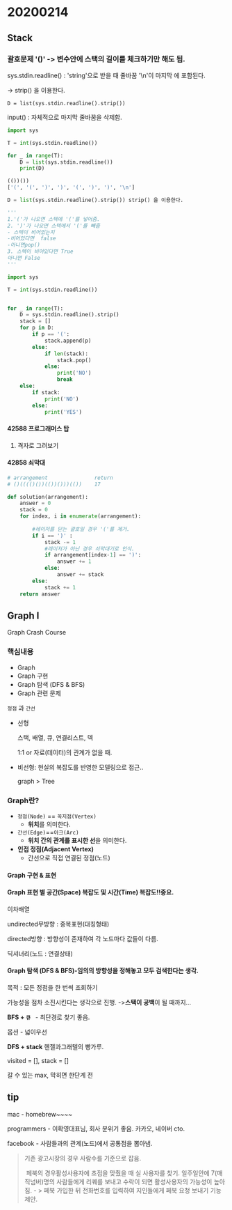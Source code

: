 # 20200214

## Stack

### 괄호문제 '()' -> 변수안에 스택의 길이를 체크하기만 해도 됨.

sys.stdin.readline() : 'string'으로 받을 때 줄바꿈 '\n'이 마지막 에 포함된다. 

-> strip() 을 이용한다.

`D = list(sys.stdin.readline().strip())`

input() : 자체적으로 마지막 줄바꿈을 삭제함.

```python
import sys

T = int(sys.stdin.readline())

for _ in range(T):
    D = list(sys.stdin.readline())
    print(D)

(())())
['(', '(', ')', ')', '(', ')', ')', '\n']

D = list(sys.stdin.readline().strip()) strip() 을 이용한다.
```

```python
'''
1.'('가 나오면 스텍에 '('를 넣어줌.
2. ')'가 나오면 스텍에서 '('를 빼줌
- 스텍이 비어있는지 
-비어있다면  false
-아니면pop()
3. 스텍이 비어있다면 True
아니면 False
'''

import sys

T = int(sys.stdin.readline())


for _ in range(T):
    D = sys.stdin.readline().strip()
    stack = []
    for p in D:
        if p == '(':
            stack.append(p)
        else:
            if len(stack):
                stack.pop()
            else:
                print('NO')
                break
    else:
        if stack:
            print('NO')
        else:
            print('YES')
```



#### 42588 프로그래머스 탑

1. 격자로 그려보기

#### 42858 쇠막대

```py
# arrangement	            return
# ()(((()())(())()))(())	17

def solution(arrangement):
    answer = 0
    stack = 0
    for index, i in enumerate(arrangement):
        
        #레이저를 닫는 괄호일 경우 '('를 제거.
        if i == ')' :
            stack -= 1 
            #레이저가 아닌 경우 쇠막대기로 인식.
            if arrangement[index-1] == ')':
                answer += 1
            else:
                answer += stack
        else:
            stack += 1
    return answer
```



## Graph I

Graph Crash Course

### 핵심내용

- Graph
- Graph 구현
- Graph 탐색 (DFS & BFS)
- Graph 관련 문제

`정점` 과 `간선`

- 선형

  스택, 배열, 큐, 연결리스트, 덱

  1:1 or 자료(데이터)의 관계가 없을 때.

- 비선형: 현실의 복잡도를 반영한 모델링으로 접근..

  graph > Tree

### Graph란?

- `정점(Node)` == `꼭지점(Vertex)`
  - **위치**를 의미한다.
- `간선(Edge)`==`아크(Arc)`
  - **위치 간의 관계를 표시한 선**을 의미한다.
- **인접 정점(Adjacent Vertex)**
  - 간선으로 직접 연결된 정점(노드)

#### Graph 구현 & 표현

####  Graph 표현 별 공간(Space) 복잡도 및 시간(Time) 복잡도!!중요.

이차배열

undirected무방향 : 중복표현(대칭형태)

directed방향 :  방향성이 존재하여 각 노드마다 값들이 다름.

딕셔너리(노드 : 연결상태)



#### Graph 탐색 (DFS & BFS)-임의의 방향성을 정해놓고 모두 검색한다는 생각.

목적 : 모든 정점을 한 번씩 조회하기

가능성을 점차 소진시킨다는 생각으로 진행. ->**스택이 공백**이 될 때까지...

**BFS + `큐 `** - 최단경로 찾기 좋음.

옵션 - 넓이우선

**DFS + stack** 헨젤과그래텔의 빵가루.

visited = [], stack = []

갈 수 있는 max, 막히면 한단계 전















## tip

mac - homebrew~~~~



programmers - 이확영대표님, 회사 분위기 좋음. 카카오, 네이버 cto. 



facebook - 사람들과의 관계(노드)에서 공통점을 뽑아냄.

> 기존 광고시장의 경우 사람수를 기준으로 잡음.
>
> ​	페북의 경우활성사용자에 초점을 맞췄을 때 실 사용자를 찾기. 일주일안에 7(매직넘버)명의 사람들에게 리퀘를 보내고 수락이 되면 활성사용자의 가능성이 높아짐. - > 페북 가입한 뒤 전화번호를 입력하여 지인들에게 페북 요청 보내기 기능 제안.

​	

